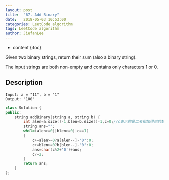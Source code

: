 ```yaml
---
layout: post
title:  "67. Add Binary"
date:   2018-05-03 10:53:00
categories: LeetCode algorithm
tags: LeetCode algorithm
author: JiefanLee
---
```

* content
{:toc}

Given two binary strings, return their sum (also a binary string).

The input strings are both non-empty and contains only characters 1 or 0.










## Description
    Input: a = "11", b = "1"
    Output: "100"
```cpp
class Solution {
public:
    string addBinary(string a, string b) {
        int alen=a.size()-1,blen=b.size()-1,c=0;//c表示的是二者相加得到的数
        string ans="";
        while(alen>=0||blen>=0||c==1)
        {
            c+=alen>=0?a[alen--]-'0':0;
            c+=blen>=0?b[blen--]-'0':0;
            ans=char(c%2+'0')+ans;
            c/=2;
        }
        return ans;
    }
};
```

